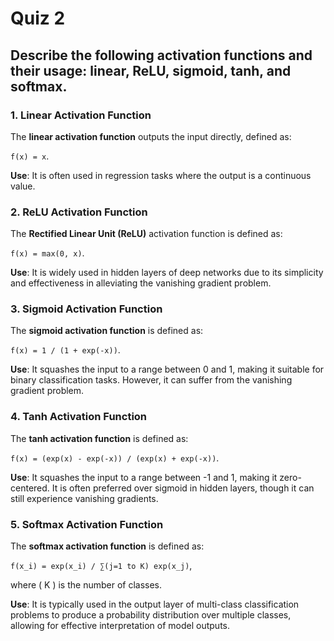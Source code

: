 # Quiz 2

## Describe the following activation functions and their usage: linear, ReLU, sigmoid, tanh, and softmax.

### 1. Linear Activation Function
The **linear activation function** outputs the input directly, defined as:

`f(x) = x`.

**Use**: It is often used in regression tasks where the output is a continuous value.

### 2. ReLU Activation Function
The **Rectified Linear Unit (ReLU)** activation function is defined as:

`f(x) = max(0, x)`.

**Use**: It is widely used in hidden layers of deep networks due to its simplicity and effectiveness in alleviating the vanishing gradient problem.

### 3. Sigmoid Activation Function
The **sigmoid activation function** is defined as:

`f(x) = 1 / (1 + exp(-x))`.

**Use**: It squashes the input to a range between 0 and 1, making it suitable for binary classification tasks. However, it can suffer from the vanishing gradient problem.

### 4. Tanh Activation Function
The **tanh activation function** is defined as:

`f(x) = (exp(x) - exp(-x)) / (exp(x) + exp(-x))`.

**Use**: It squashes the input to a range between -1 and 1, making it zero-centered. It is often preferred over sigmoid in hidden layers, though it can still experience vanishing gradients.

### 5. Softmax Activation Function
The **softmax activation function** is defined as:

`f(x_i) = exp(x_i) / ∑(j=1 to K) exp(x_j)`,

where \( K \) is the number of classes.

**Use**: It is typically used in the output layer of multi-class classification problems to produce a probability distribution over multiple classes, allowing for effective interpretation of model outputs.